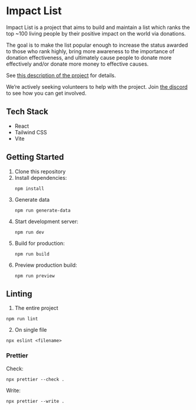 # Impact List

Impact List is a project that aims to build and maintain a list which ranks the top ~100 living people by their positive impact on the world via donations.

The goal is to make the list popular enough to increase the status awarded to those who rank highly, bring more awareness to the importance of donation effectiveness, and ultimately cause people to donate more effectively and/or donate more money to effective causes.

See [this description of the project](https://forum.effectivealtruism.org/posts/LCJa4AAi7YBcyro2H/proposal-impact-list-like-the-forbes-list-except-for-impact) for details.

We’re actively seeking volunteers to help with the project. Join [the discord](https://discord.gg/6GNre8U2ta) to see how you can get involved.

## Tech Stack

- React
- Tailwind CSS
- Vite

## Getting Started

1. Clone this repository
2. Install dependencies:
   ```
   npm install
   ```
3. Generate data
   ```
   npm run generate-data
   ```
4. Start development server:
   ```
   npm run dev
   ```
5. Build for production:
   ```
   npm run build
   ```
6. Preview production build:
   ```
   npm run preview
   ```

## Linting

1. The entire project

```
npm run lint
```

2. On single file

```
npx eslint <filename>
```

### Prettier

Check:

```
npx prettier --check .
```

Write:

```
npx prettier --write .
```
